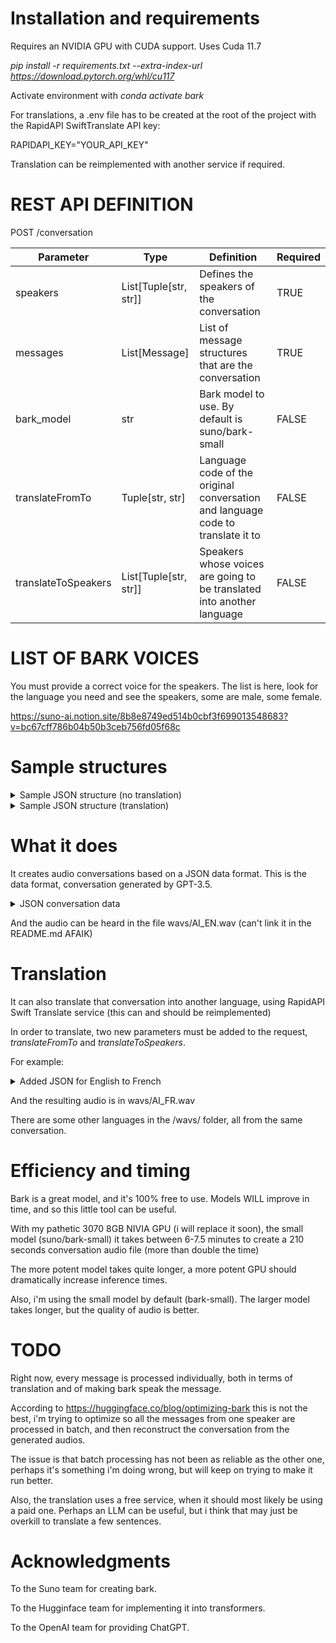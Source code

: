 # Installation and requirements

Requires an NVIDIA GPU with CUDA support.
Uses Cuda 11.7

*pip install -r requirements.txt --extra-index-url https://download.pytorch.org/whl/cu117*

Activate environment with *conda activate bark*

For translations, a .env file has to be created at the root of the project with the RapidAPI SwiftTranslate API key:

RAPIDAPI_KEY="YOUR_API_KEY"

Translation can be reimplemented with another service if required.

# REST API DEFINITION

POST /conversation

| Parameter | Type | Definition | Required |
|-----------|------|------------|----------|
| speakers | List[Tuple[str, str]] | Defines the speakers of the conversation | TRUE |
| messages | List[Message] | List of message structures that are the conversation | TRUE |
| bark_model | str | Bark model to use. By default is suno/bark-small | FALSE |
| translateFromTo | Tuple[str, str] | Language code of the original conversation and language code to translate it to | FALSE |
| translateToSpeakers | List[Tuple[str, str]] | Speakers whose voices are going to be translated into another language | FALSE |


# LIST OF BARK VOICES

You must provide a correct voice for the speakers. The list is here, look for the language you need and see the speakers, some are male, some female.

https://suno-ai.notion.site/8b8e8749ed514b0cbf3f699013548683?v=bc67cff786b04b50b3ceb756fd05f68c

# Sample structures

<details>
    <summary>Sample JSON structure (no translation)</summary> 

    ```
    {
        "bark_model": "suno/bark-small",
        "speakers": [
            ["Alex", "v2/en_speaker_1"],
            ["Luis", "v2/en_speaker_2"]
        ],
        "messages": [
            {
                "speaker": "Alex",
                "message": "Hey, Luis. How are you?"
            },
            {
                "speaker": "Luis",
                "message": "Fine, thanks. How about you?"
            },
            {
                "speaker": "Alex",
                "message": "Doing good."
            },
            {
                "speaker": "Luis",
                "message": "Glad to hear it."
            }
        ]
    }
    ```

</details>

<details>
    <summary>Sample JSON structure (translation)</summary> 

    ```
    {
        "bark_model": "suno/bark-small",
        "speakers": [
            ["Alex", "v2/en_speaker_1"],
            ["Luis", "v2/en_speaker_2"]
        ],
        "translateFromTo": ["en", "fr"],
        "translateToSpeakers": [
            ["Alex", "v2/fr_speaker_1"],
            ["Luis", "v2/fr_speaker_2"]
        ]
        "messages": [
            {
                "speaker": "Alex",
                "message": "Hey, Luis. How are you?"
            },
            {
                "speaker": "Luis",
                "message": "Fine, thanks. How about you?"
            },
            {
                "speaker": "Alex",
                "message": "Doing good."
            },
            {
                "speaker": "Luis",
                "message": "Glad to hear it."
            }
        ]
    }
    ```

</details>



# What it does

It creates audio conversations based on a JSON data format.
This is the data format, conversation generated by GPT-3.5.

<details>
  <summary>JSON conversation data</summary> 
  
  ```
{
    "bark_model": "suno/bark-small",
    "speakers": [
        ["Alex", "v2/en_speaker_1"],
        ["Luis", "v2/en_speaker_2"]
    ],
    "messages": [
        {
            "speaker": "Alex",
            "message": "Luis, have you ever wondered about the meaning of life, especially in this era of rapid advancements in AI?"
        },
        {
            "speaker": "Luis",
            "message": "Absolutely, Alex. It's a profound question. Do you think AI has any role in defining the purpose of our existence?"
        },
        {
            "speaker": "Alex",
            "message": "Interesting thought. While AI enhances our capabilities, I believe the meaning of life goes beyond technological advancements. What's your take?"
        },
        {
            "speaker": "Luis",
            "message": "I agree, Alex. AI may assist us, but finding purpose is a personal journey. It's about connections, experiences, and making a positive impact on the world."
        },
        {
            "speaker": "Alex",
            "message": "True. Our interactions with AI should enrich our lives, not overshadow the human experience. What values do you think are crucial in this context?"
        },
        {
            "speaker": "Luis",
            "message": "Empathy, compassion, and creativity come to mind. These human qualities define our essence and contribute to a meaningful life."
        },
        {
            "speaker": "Alex",
            "message": "Absolutely. AI can handle tasks, but the depth of human emotions and the pursuit of knowledge give life its richness. How do you see the balance between AI and humanity?"
        },
        {
            "speaker": "Luis",
            "message": "Maintaining a balance is crucial. We should leverage AI for efficiency but ensure it aligns with our values. Human connection remains irreplaceable."
        },
        {
            "speaker": "Alex",
            "message": "Well said, Luis. It's about using technology as a tool to enhance our lives rather than letting it dictate our existence. What about the ethical aspects of AI?"
        },
        {
            "speaker": "Luis",
            "message": "Ethics are vital. We need responsible AI development to prevent unintended consequences. Ensuring AI aligns with human values is key to a harmonious future."
        },
        {
            "speaker": "Alex",
            "message": "Couldn't agree more. As we navigate this AI era, fostering a global conversation on ethics and values will be crucial. What role do you see for individuals in shaping this future?"
        },
        {
            "speaker": "Luis",
            "message": "Individuals play a significant role. By staying informed, promoting ethical practices, and actively participating in discussions, we can collectively shape a positive future."
        },
        {
            "speaker": "Alex",
            "message": "Absolutely, Luis. It's a shared responsibility. As we harness the power of AI, let's ensure it aligns with our collective vision of a purposeful and meaningful life. What do you envision for the future?"
        },
        {
            "speaker": "Luis",
            "message": "I see a future where AI and humanity coexist harmoniously, complementing each other's strengths. Together, we can unlock new possibilities and make a positive impact on the world."
        },
        {
            "speaker": "Alex",
            "message": "Well said, Luis. Let's work towards that future. As we navigate this era, let's ensure the meaning of life continues to thrive, enriched by our humanity and guided by ethical principles."
        },
        {
            "speaker": "Luis",
            "message": "Agreed, Alex. It's a journey worth taking. As long as we keep our values at the forefront, the era of AI can be a force for good in defining the meaning of life."
        }
    ]
}
  ```

</details>
  

And the audio can be heard in the file wavs/AI_EN.wav (can't link it in the README.md AFAIK)


# Translation

It can also translate that conversation into another language, using RapidAPI Swift Translate service (this can and should be reimplemented)

In order to translate, two new parameters must be added to the request, *translateFromTo* and *translateToSpeakers*.

For example:

<details>
    <summary>Added JSON for English to French</summary> 

    ```
    "translateFromTo": ["en", "fr"],
    "translateToSpeakers": [
        ["Alex", "v2/fr_speaker_1"],
        ["Luis", "v2/fr_speaker_2"]
    ]
    ```

</details>


And the resulting audio is in wavs/AI_FR.wav

There are some other languages in the /wavs/ folder, all from the same conversation.


# Efficiency and timing

Bark is a great model, and it's 100% free to use. Models WILL improve in time, and so this little tool can be useful.

With my pathetic 3070 8GB NIVIA GPU (i will replace it soon), the small model (suno/bark-small) it takes between 6-7.5 minutes to create a 210 seconds conversation audio file (more than double the time)

The more potent model takes quite longer, a more potent GPU should dramatically increase inference times.

Also, i'm using the small model by default (bark-small). The larger model takes longer, but the quality of audio is better.

# TODO

Right now, every message is processed individually, both in terms of translation and of making bark speak the message.

According to https://huggingface.co/blog/optimizing-bark this is not the best, i'm trying to optimize so all the messages from one speaker are processed in batch, and then reconstruct the conversation from the generated audios.

The issue is that batch processing has not been as reliable as the other one, perhaps it's something i'm doing wrong, but will keep on trying to make it run better.

Also, the translation uses a free service, when it should most likely be using a paid one. Perhaps an LLM can be useful, but i think that may just be overkill to translate a few sentences.

# Acknowledgments

To the Suno team for creating bark.

To the Hugginface team for implementing it into transformers.

To the OpenAI team for providing ChatGPT.

